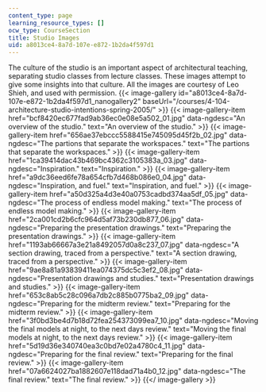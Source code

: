 ```yaml
---
content_type: page
learning_resource_types: []
ocw_type: CourseSection
title: Studio Images
uid: a8013ce4-8a7d-107e-e872-1b2da4f597d1
---
```


The culture of the studio is an important aspect of architectural teaching, separating studio classes from lecture classes. These images attempt to give some insights into that culture. All the images are courtesy of Leo Shieh, and used with permission.
{{< image-gallery id="a8013ce4-8a7d-107e-e872-1b2da4f597d1_nanogallery2" baseUrl="/courses/4-104-architecture-studio-intentions-spring-2005/" >}}
{{< image-gallery-item href="bcf8420ec677fad9ab36ec0e08e5a502_01.jpg" data-ngdesc="An overview of the studio." text="An overview of the studio." >}}
{{< image-gallery-item href="656ae37ebccc5588415e745095d45f2b_02.jpg" data-ngdesc="The partions that separate the workspaces." text="The partions that separate the workspaces." >}}
{{< image-gallery-item href="1ca39414dac43b469bc4362c3105383a_03.jpg" data-ngdesc="Inspiration." text="Inspiration." >}}
{{< image-gallery-item href="a9dc36eed6fe78a654cfb7d468b086e0_04.jpg" data-ngdesc="Inspiration, and fuel." text="Inspiration, and fuel." >}}
{{< image-gallery-item href="a50d325a4d3e40a0753cadbd374aa5df_05.jpg" data-ngdesc="The process of endless model making." text="The process of endless model making." >}}
{{< image-gallery-item href="2ca001cd2b6cfc964d5af73b230db877_06.jpg" data-ngdesc="Preparing the presentation drawings." text="Preparing the presentation drawings." >}}
{{< image-gallery-item href="1193ab66667a3e21a8492057d0a8c237_07.jpg" data-ngdesc="A section drawing, traced from a perspective." text="A section drawing, traced from a perspective." >}}
{{< image-gallery-item href="9ae8a81a93839411ea074375dc5c3ef2_08.jpg" data-ngdesc="Presentation drawings and studies." text="Presentation drawings and studies." >}}
{{< image-gallery-item href="653c8ab5c28c096a7db2c885b0775ba2_09.jpg" data-ngdesc="Preparing for the midterm review." text="Preparing for the midterm review." >}}
{{< image-gallery-item href="3f0bd3be4d7b18d72fea254373099ea7_10.jpg" data-ngdesc="Moving the final models at night, to the next days review." text="Moving the final models at night, to the next days review." >}}
{{< image-gallery-item href="5d19d36e340740ea3c0bd7e02a4780c4_11.jpg" data-ngdesc="Preparing for the final review." text="Preparing for the final review." >}}
{{< image-gallery-item href="07a6624027ba1882607e118dad71a4b0_12.jpg" data-ngdesc="The final review." text="The final review." >}}
{{</ image-gallery >}}